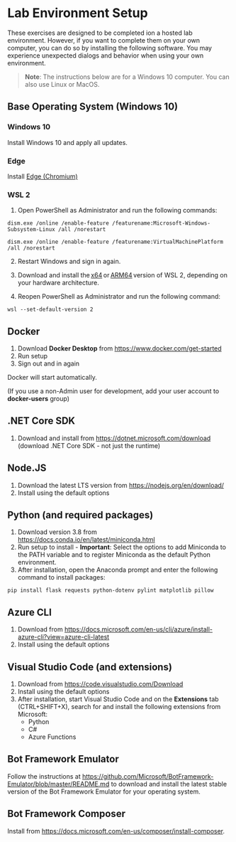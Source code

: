 # Lab Environment Setup

These exercises are designed to be completed ion a hosted lab environment. However, if you want to complete them on your own computer, you can do so by installing the following software. You may experience unexpected dialogs and behavior when using your own environment.

> **Note**: The instructions below are for a Windows 10 computer. You can also use Linux or MacOS.

## Base Operating System (Windows 10)

### Windows 10

Install Windows 10 and apply all updates.

### Edge

Install [Edge (Chromium)](https://microsoft.com/edge)

### WSL 2 

1. Open PowerShell as Administrator and run the following commands: 

```
dism.exe /online /enable-feature /featurename:Microsoft-Windows-Subsystem-Linux /all /norestart 

dism.exe /online /enable-feature /featurename:VirtualMachinePlatform /all /norestart
```

2. Restart Windows and sign in again. 

3. Download and install the [x64](https://wslstorestorage.blob.core.windows.net/wslblob/wsl_update_x64.msi) or [ARM64](https://wslstorestorage.blob.core.windows.net/wslblob/wsl_update_arm64.msi) version of WSL 2, depending on your hardware architecture. 

4. Reopen PowerShell as Administrator and run the following command: 

```
wsl --set-default-version 2 
```
 
## Docker 

1. Download **Docker Desktop** from https://www.docker.com/get-started 
2. Run setup
3. Sign out and in again

Docker will start automatically.

(If you use a non-Admin user for development, add your user account to **docker-users** group)

## .NET Core SDK

1. Download and install from https://dotnet.microsoft.com/download (download .NET Core SDK - not just the runtime)

## Node.JS

1. Download the latest LTS version from https://nodejs.org/en/download/ 
2. Install using the default options

## Python (and required packages)

1. Download version 3.8 from https://docs.conda.io/en/latest/miniconda.html 
2. Run setup to install - **Important**: Select the options to add Miniconda to the PATH variable and to register Miniconda as the default Python environment.
3. After installation, open the Anaconda prompt and enter the following command to install packages: 

```
pip install flask requests python-dotenv pylint matplotlib pillow 
```

## Azure CLI

1. Download from https://docs.microsoft.com/en-us/cli/azure/install-azure-cli?view=azure-cli-latest 
2. Install using the default options

## Visual Studio Code (and extensions)

1. Download from https://code.visualstudio.com/Download 
2. Install using the default options 
3. After installation, start Visual Studio Code and on the **Extensions** tab (CTRL+SHIFT+X), search for and install the following extensions from Microsoft:
    - Python
    - C#
    - Azure Functions

## Bot Framework Emulator

Follow the instructions at https://github.com/Microsoft/BotFramework-Emulator/blob/master/README.md to download and install the latest stable version of the Bot Framework Emulator for your operating system.

## Bot Framework Composer

Install from https://docs.microsoft.com/en-us/composer/install-composer.

